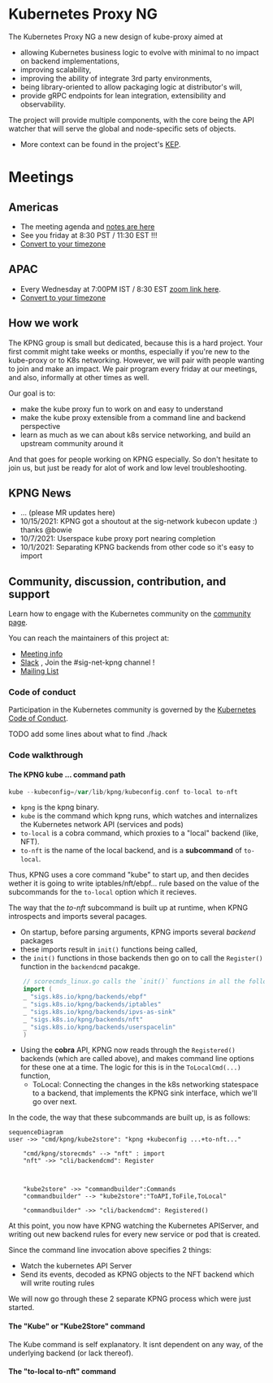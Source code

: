 # Kubernetes Proxy NG

The Kubernetes Proxy NG a new design of kube-proxy aimed at

- allowing Kubernetes business logic to evolve with minimal to no impact on backend implementations,
- improving scalability,
- improving the ability of integrate 3rd party environments,
- being library-oriented to allow packaging logic at distributor's will,
- provide gRPC endpoints for lean integration, extensibility and observability.

The project will provide multiple components, with the core being the API watcher that will serve the global and node-specific sets of objects.

- More context can be found in the project's [KEP](https://github.com/kubernetes/enhancements/issues/2104).

# Meetings
## Americas
- The meeting agenda and [notes are here](https://docs.google.com/document/d/1yW3AUp5rYDLYCAtZc6e4zeLbP5HPLXdvuEFeVESOTic/edit#)
- See you friday at 8:30 PST / 11:30 EST !!!  
- [Convert to your timezone](https://dateful.com/convert/pst-pdt-pacific-time?t=830am&tz2=EST-EDT-Eastern-Time)  

## APAC
- Every Wednesday at 7:00PM IST / 8:30 EST [zoom link here](https://zoom.us/j/94435779760?pwd=TnJvdDRURktDVTZENU1kQXd5RlFBdz09).  
- [Convert to your timezone](https://dateful.com/convert/indian-standard-time-ist?t=7pm)

## How we work

The KPNG group is small but dedicated, because this is a hard project.  Your first commit might take weeks or months, especially if you're new
to the kube-proxy or to K8s networking.  However, we will pair with people wanting to join and make an impact.  We pair program every friday
at our meetings, and also, informally at other times as well.  

Our goal is to: 
- make the kube proxy fun to work on and easy to understand
- make the kube proxy extensible from a command line and backend perspective
- learn as much as we can about k8s service networking, and build an upstream community around it

And that goes for people working on KPNG especially.  So don't hesitate to join us, but just be ready for alot of work and low level troubleshooting.

## KPNG News

- ... (please MR updates here)
- 10/15/2021: KPNG got a shoutout at the sig-network kubecon update :) thanks @bowie 
- 10/7/2021: Userspace kube proxy port nearing completion
- 10/1/2021: Separating KPNG backends from other code so it's easy to import

## Community, discussion, contribution, and support

Learn how to engage with the Kubernetes community on the [community page](http://kubernetes.io/community/).

You can reach the maintainers of this project at: 

- [Meeting info](https://docs.google.com/document/d/1yW3AUp5rYDLYCAtZc6e4zeLbP5HPLXdvuEFeVESOTic)
- [Slack](http://slack.k8s.io/) , Join the #sig-net-kpng channel !
- [Mailing List](https://groups.google.com/forum/#!forum/kubernetes-dev)

### Code of conduct

Participation in the Kubernetes community is governed by the [Kubernetes Code of Conduct](code-of-conduct.md).

[owners]: https://git.k8s.io/community/contributors/guide/owners.md
[Creative Commons 4.0]: https://git.k8s.io/website/LICENSE


TODO add some lines about what to find ./hack

### Code walkthrough

#### The KPNG kube ... command path

```go
kube --kubeconfig=/var/lib/kpng/kubeconfig.conf to-local to-nft
```

- `kpng` is the kpng binary.
- `kube` is the command which kpng runs, which watches and internalizes the Kubernetes network API (services and pods)
- `to-local` is a cobra command, which proxies to a "local" backend (like, NFT).
- `to-nft` is the name of the local backend, and is a **subcommand** of `to-local`. 

Thus, KPNG uses a core command "kube" to start up, and then decides wether it is going to write iptables/nft/ebpf... rule
based on the value of the subcommands for the `to-local` option which it recieves.

The way that the *to-nft* subcommand is built up at runtime, when KPNG introspects and imports several pacages.

- On startup, before parsing arguments, KPNG imports several *backend* packages
- these imports result in `init()` functions being called,
- the `init()` functions in those backends then go on to call the `Register()` function in the `backendcmd` pacakge.
```go
    // scorecmds_linux.go calls the `init()` functions in all the following packages... 
    import (
    _ "sigs.k8s.io/kpng/backends/ebpf"
    _ "sigs.k8s.io/kpng/backends/iptables"
    _ "sigs.k8s.io/kpng/backends/ipvs-as-sink"
    _ "sigs.k8s.io/kpng/backends/nft"
    _ "sigs.k8s.io/kpng/backends/userspacelin"
    )
```
- Using the **cobra** API, KPNG now reads through the `Registered()` backends (which are called above), and makes command line options for these one at a time.  The logic for this
is in the `ToLocalCmd(...)` function, 
  - ToLocal: Connecting the changes in the k8s networking statespace to a backend, that implements the KPNG sink interface, which we'll go over next.


In the code, the way that these subcommands are built up, is as follows:

```mermaid
sequenceDiagram
user ->> "cmd/kpng/kube2store": "kpng +kubeconfig ...+to-nft..."

    "cmd/kpng/storecmds" --> "nft" : import
    "nft" ->> "cli/backendcmd": Register
 


    "kube2store" ->> "commandbuilder":Commands 
    "commandbuilder" --> "kube2store":"ToAPI,ToFile,ToLocal"

    "commandbuilder" ->> "cli/backendcmd": Registered()
```

At this point, you now have KPNG watching the Kubernetes APIServer, and writing out new backend rules for every new service or pod that is created.

Since the command line invocation above specifies 2 things:
- Watch the kubernetes API Server
- Send its events, decoded as KPNG objects to the NFT backend which will write routing rules

We will now go through these 2 separate KPNG process which were just started.

#### The "Kube" or "Kube2Store" command

The Kube command is self explanatory.  It isnt dependent on any way, of the underlying backend (or lack thereof).  

#### The "to-local to-nft" command
